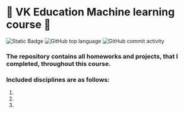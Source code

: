  
# 🔵 VK Education Machine learning course 🔵
![Static Badge](https://img.shields.io/badge/VK_Technopark_ML-Semester_1-blue)
![GitHub top language](https://img.shields.io/github/languages/top/MadMaxxx03/VK_Technopark_ML_Semester_1)
![GitHub commit activity](https://img.shields.io/github/commit-activity/y/MadMaxxx03/VK_Technopark_ML_Semester_1)
### The repository contains all homeworks and projects, that I completed, throughout this course.
### Included disciplines are as follows:
1. 
2. 
3. 

